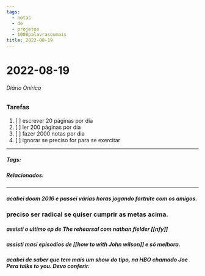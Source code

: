 ```yaml
---
tags:
  - notas
  - de
  - projetos
  - 1000palavrasoumais
title: 2022-08-19  
---
```

# 2022-08-19  
###### Diário Onírico
>


### Tarefas
1. [ ]  escrever 20 páginas por dia
2. [ ] ler 200 páginas por dia
3. [ ] fazer 2000 notas por dia
4. [ ] ignorar se preciso for para se exercitar


---

##### Tags:

##### Relacionados: 

---
##### acabei doom 2016 e passei várias horas jogando fortnite com os amigos.
### preciso ser radical se quiser cumprir as metas acima.
##### assisti o ultimo ep de The rehearsal com nathan fielder [[nfy]]
##### assisti masi episodios de [[how to with John wilson]] e só melhora.
##### acabei de saber que tem mais um show do tipo, na HBO chamado Joe Pera talks to you. Devo conferir.
 
> 